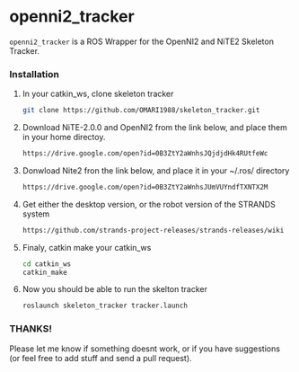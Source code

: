 openni2_tracker
===============

`openni2_tracker` is a ROS Wrapper for the OpenNI2 and NiTE2 Skeleton Tracker. 

### Installation
1. In your catkin_ws, clone skeleton tracker

    ```bash
    git clone https://github.com/OMARI1988/skeleton_tracker.git
    ```
    
2. Download NiTE-2.0.0 and OpenNI2 from the link below, and place them in your home directoy.

    ```bash
    https://drive.google.com/open?id=0B3ZtY2aWnhsJQjdjdHk4RUtfeWc
    ```
    
3. Donwload Nite2 fron the link below, and place it in your ~/.ros/ directory

    ```bash
    https://drive.google.com/open?id=0B3ZtY2aWnhsJUmVUYndfTXNTX2M
    ```

4. Get either the desktop version, or the robot version of the STRANDS system

    ```bash
    https://github.com/strands-project-releases/strands-releases/wiki
    ```
    
5. Finaly, catkin make your catkin_ws

    ```bash
    cd catkin_ws
    catkin_make
    ```
    
6. Now you should be able to run the skelton tracker

    ```bash
    roslaunch skeleton_tracker tracker.launch
    ```

### THANKS!
Please let me know if something doesnt work, or if you have suggestions (or feel free to add stuff and send a pull request).
